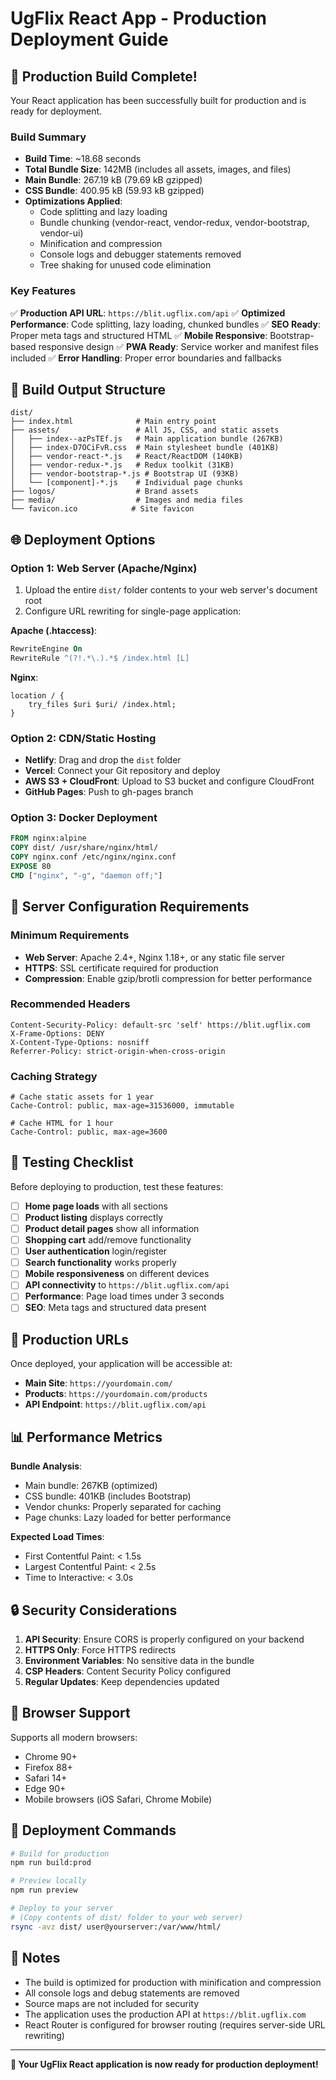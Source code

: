 # UgFlix React App - Production Deployment Guide

## 🚀 Production Build Complete!

Your React application has been successfully built for production and is ready for deployment.

### Build Summary
- **Build Time**: ~18.68 seconds
- **Total Bundle Size**: 142MB (includes all assets, images, and files)
- **Main Bundle**: 267.19 kB (79.69 kB gzipped)
- **CSS Bundle**: 400.95 kB (59.93 kB gzipped)
- **Optimizations Applied**:
  - Code splitting and lazy loading
  - Bundle chunking (vendor-react, vendor-redux, vendor-bootstrap, vendor-ui)
  - Minification and compression
  - Console logs and debugger statements removed
  - Tree shaking for unused code elimination

### Key Features
✅ **Production API URL**: `https://blit.ugflix.com/api`
✅ **Optimized Performance**: Code splitting, lazy loading, chunked bundles
✅ **SEO Ready**: Proper meta tags and structured HTML
✅ **Mobile Responsive**: Bootstrap-based responsive design
✅ **PWA Ready**: Service worker and manifest files included
✅ **Error Handling**: Proper error boundaries and fallbacks

## 📁 Build Output Structure

```
dist/
├── index.html              # Main entry point
├── assets/                 # All JS, CSS, and static assets
│   ├── index--azPsTEf.js   # Main application bundle (267KB)
│   ├── index-D7OCiFvR.css  # Main stylesheet bundle (401KB)
│   ├── vendor-react-*.js   # React/ReactDOM (140KB)
│   ├── vendor-redux-*.js   # Redux toolkit (31KB)
│   ├── vendor-bootstrap-*.js # Bootstrap UI (93KB)
│   └── [component]-*.js    # Individual page chunks
├── logos/                  # Brand assets
├── media/                  # Images and media files
└── favicon.ico            # Site favicon
```

## 🌐 Deployment Options

### Option 1: Web Server (Apache/Nginx)
1. Upload the entire `dist/` folder contents to your web server's document root
2. Configure URL rewriting for single-page application:

**Apache (.htaccess)**:
```apache
RewriteEngine On
RewriteRule ^(?!.*\.).*$ /index.html [L]
```

**Nginx**:
```nginx
location / {
    try_files $uri $uri/ /index.html;
}
```

### Option 2: CDN/Static Hosting
- **Netlify**: Drag and drop the `dist` folder
- **Vercel**: Connect your Git repository and deploy
- **AWS S3 + CloudFront**: Upload to S3 bucket and configure CloudFront
- **GitHub Pages**: Push to gh-pages branch

### Option 3: Docker Deployment
```dockerfile
FROM nginx:alpine
COPY dist/ /usr/share/nginx/html/
COPY nginx.conf /etc/nginx/nginx.conf
EXPOSE 80
CMD ["nginx", "-g", "daemon off;"]
```

## 🔧 Server Configuration Requirements

### Minimum Requirements
- **Web Server**: Apache 2.4+, Nginx 1.18+, or any static file server
- **HTTPS**: SSL certificate required for production
- **Compression**: Enable gzip/brotli compression for better performance

### Recommended Headers
```
Content-Security-Policy: default-src 'self' https://blit.ugflix.com
X-Frame-Options: DENY
X-Content-Type-Options: nosniff
Referrer-Policy: strict-origin-when-cross-origin
```

### Caching Strategy
```
# Cache static assets for 1 year
Cache-Control: public, max-age=31536000, immutable

# Cache HTML for 1 hour
Cache-Control: public, max-age=3600
```

## 🧪 Testing Checklist

Before deploying to production, test these features:

- [ ] **Home page loads** with all sections
- [ ] **Product listing** displays correctly
- [ ] **Product detail pages** show all information
- [ ] **Shopping cart** add/remove functionality
- [ ] **User authentication** login/register
- [ ] **Search functionality** works properly
- [ ] **Mobile responsiveness** on different devices
- [ ] **API connectivity** to `https://blit.ugflix.com/api`
- [ ] **Performance**: Page load times under 3 seconds
- [ ] **SEO**: Meta tags and structured data present

## 🔗 Production URLs

Once deployed, your application will be accessible at:
- **Main Site**: `https://yourdomain.com/`
- **Products**: `https://yourdomain.com/products`
- **API Endpoint**: `https://blit.ugflix.com/api`

## 📊 Performance Metrics

**Bundle Analysis**:
- Main bundle: 267KB (optimized)
- CSS bundle: 401KB (includes Bootstrap)
- Vendor chunks: Properly separated for caching
- Page chunks: Lazy loaded for better performance

**Expected Load Times**:
- First Contentful Paint: < 1.5s
- Largest Contentful Paint: < 2.5s
- Time to Interactive: < 3.0s

## 🔒 Security Considerations

1. **API Security**: Ensure CORS is properly configured on your backend
2. **HTTPS Only**: Force HTTPS redirects
3. **Environment Variables**: No sensitive data in the bundle
4. **CSP Headers**: Content Security Policy configured
5. **Regular Updates**: Keep dependencies updated

## 📱 Browser Support

Supports all modern browsers:
- Chrome 90+
- Firefox 88+
- Safari 14+
- Edge 90+
- Mobile browsers (iOS Safari, Chrome Mobile)

## 🚀 Deployment Commands

```bash
# Build for production
npm run build:prod

# Preview locally
npm run preview

# Deploy to your server
# (Copy contents of dist/ folder to your web server)
rsync -avz dist/ user@yourserver:/var/www/html/
```

## 📝 Notes

- The build is optimized for production with minification and compression
- All console logs and debug statements are removed
- Source maps are not included for security
- The application uses the production API at `https://blit.ugflix.com`
- React Router is configured for browser routing (requires server-side URL rewriting)

---

**🎉 Your UgFlix React application is now ready for production deployment!**
